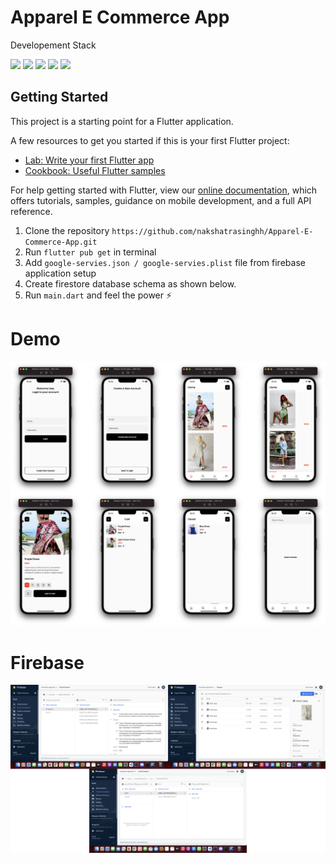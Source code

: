 # Apparel E Commerce App

Developement Stack 

![](https://img.shields.io/badge/Dart-0175C2?style=for-the-badge&logo=dart&logoColor=white)
![](https://img.shields.io/badge/Flutter-02569B?style=for-the-badge&logo=flutter&logoColor=white)
![](https://img.shields.io/badge/Figma-F24E1E?style=for-the-badge&logo=figma&logoColor=white)
![](https://img.shields.io/badge/Google_Cloud-4285F4?style=for-the-badge&logo=google-cloud&logoColor=white)
![](https://img.shields.io/badge/firebase-ffca28?style=for-the-badge&logo=firebase&logoColor=black)

## Getting Started

This project is a starting point for a Flutter application.

A few resources to get you started if this is your first Flutter project:

- [Lab: Write your first Flutter app](https://flutter.dev/docs/get-started/codelab)
- [Cookbook: Useful Flutter samples](https://flutter.dev/docs/cookbook)

For help getting started with Flutter, view our
[online documentation](https://flutter.dev/docs), which offers tutorials,
samples, guidance on mobile development, and a full API reference.

1. Clone the repository `https://github.com/nakshatrasinghh/Apparel-E-Commerce-App.git`
2. Run `flutter pub get` in terminal
3. Add `google-servies.json / google-servies.plist` file from firebase application setup
4. Create firestore database schema as shown below.
5. Run `main.dart` and feel the power ⚡️

# Demo
<p align="center">
<img title="UI/UX iOS" src="assets/readme/ui.jpg"></img>

# Firebase
<p align="center">
<img title="UI/UX iOS" src="assets/readme/firebase.png">  

